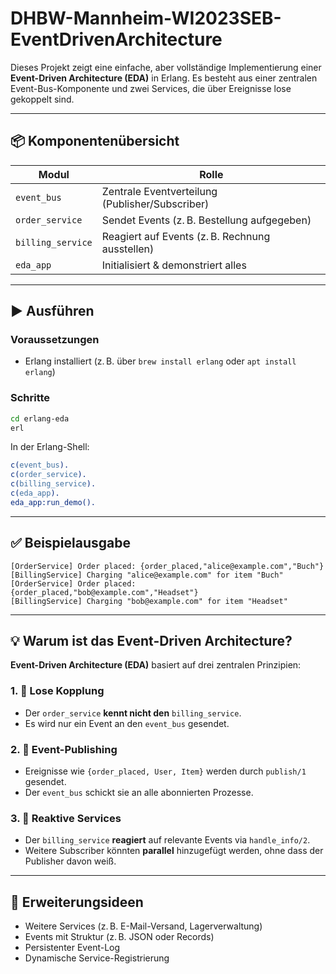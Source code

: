 # DHBW-Mannheim-WI2023SEB-EventDrivenArchitecture

Dieses Projekt zeigt eine einfache, aber vollständige Implementierung einer **Event-Driven Architecture (EDA)** in Erlang. Es besteht aus einer zentralen Event-Bus-Komponente und zwei Services, die über Ereignisse lose gekoppelt sind.

---

## 📦 Komponentenübersicht

| Modul             | Rolle                            |
|-------------------|----------------------------------|
| `event_bus`       | Zentrale Eventverteilung (Publisher/Subscriber) |
| `order_service`   | Sendet Events (z. B. Bestellung aufgegeben)     |
| `billing_service` | Reagiert auf Events (z. B. Rechnung ausstellen) |
| `eda_app`         | Initialisiert & demonstriert alles              |

---

## ▶️ Ausführen

### Voraussetzungen
- Erlang installiert (z. B. über `brew install erlang` oder `apt install erlang`)

### Schritte

```bash
cd erlang-eda
erl
```

In der Erlang-Shell:

```erlang
c(event_bus).
c(order_service).
c(billing_service).
c(eda_app).
eda_app:run_demo().
```

---

## ✅ Beispielausgabe

```
[OrderService] Order placed: {order_placed,"alice@example.com","Buch"}
[BillingService] Charging "alice@example.com" for item "Buch"
[OrderService] Order placed: {order_placed,"bob@example.com","Headset"}
[BillingService] Charging "bob@example.com" for item "Headset"
```

---

## 💡 Warum ist das Event-Driven Architecture?

**Event-Driven Architecture (EDA)** basiert auf drei zentralen Prinzipien:

### 1. 🔌 **Lose Kopplung**
- Der `order_service` **kennt nicht den** `billing_service`.
- Es wird nur ein Event an den `event_bus` gesendet.

### 2. 📣 **Event-Publishing**
- Ereignisse wie `{order_placed, User, Item}` werden durch `publish/1` gesendet.
- Der `event_bus` schickt sie an alle abonnierten Prozesse.

### 3. 🎯 **Reaktive Services**
- Der `billing_service` **reagiert** auf relevante Events via `handle_info/2`.
- Weitere Subscriber könnten **parallel** hinzugefügt werden, ohne dass der Publisher davon weiß.

---

## 🔄 Erweiterungsideen

- Weitere Services (z. B. E-Mail-Versand, Lagerverwaltung)
- Events mit Struktur (z. B. JSON oder Records)
- Persistenter Event-Log
- Dynamische Service-Registrierung
